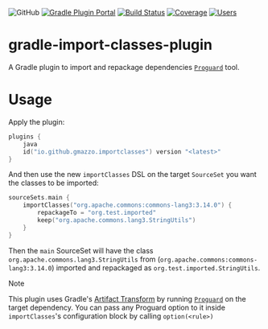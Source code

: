 ![GitHub](https://img.shields.io/github/license/gmazzo/gradle-import-classes-plugin)
[![Gradle Plugin Portal](https://img.shields.io/gradle-plugin-portal/v/io.github.gmazzo.importclasses)](https://plugins.gradle.org/plugin/io.github.gmazzo.importclasses)
[![Build Status](https://github.com/gmazzo/gradle-import-classes-plugin/actions/workflows/build.yaml/badge.svg)](https://github.com/gmazzo/gradle-import-classes-plugin/actions/workflows/build.yaml)
[![Coverage](https://codecov.io/gh/gmazzo/gradle-import-classes-plugin/branch/main/graph/badge.svg?token=D5cDiPWvcS)](https://codecov.io/gh/gmazzo/gradle-import-classes-plugin)
[![Users](https://img.shields.io/badge/users_by-Sourcegraph-purple)](https://sourcegraph.com/search?q=content:io.github.gmazzo.importclasses+-repo:github.com/gmazzo/gradle-import-classes-plugin)

# gradle-import-classes-plugin
A Gradle plugin to import and repackage dependencies [`Proguard`](https://www.guardsquare.com/manual/home) tool.

# Usage
Apply the plugin:
```kotlin
plugins {
    java
    id("io.github.gmazzo.importclasses") version "<latest>" 
}

```
And then use the new `importClasses` DSL on the target `SourceSet` you want the classes to be imported:
```kotlin
sourceSets.main {
    importClasses("org.apache.commons:commons-lang3:3.14.0") {
        repackageTo = "org.test.imported"
        keep("org.apache.commons.lang3.StringUtils")
    }
}
```
Then the `main` SourceSet will have the class `org.apache.commons.lang3.StringUtils` from (`org.apache.commons:commons-lang3:3.14.0`) 
imported and repackaged as `org.test.imported.StringUtils`.

> [!NOTE]
> This plugin uses Gradle's [Artifact Transform](https://docs.gradle.org/current/userguide/artifact_transforms.html) 
> by running [`Proguard`](https://www.guardsquare.com/manual/home) on the target dependency.
> You can pass any Proguard option to it inside `importClasses`'s configuration block by calling `option(<rule>)`
